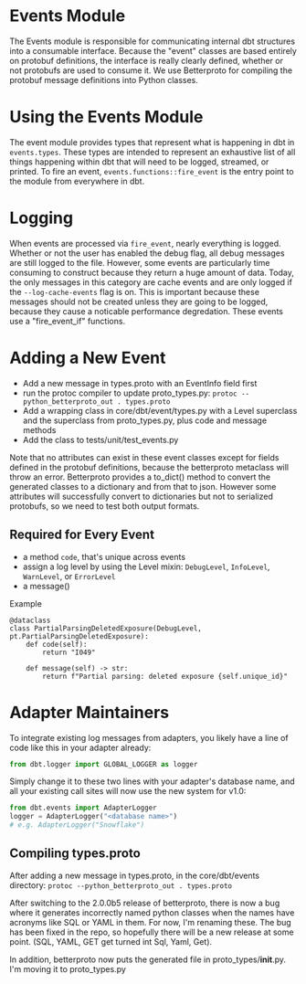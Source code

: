 # Events Module
The Events module is responsible for communicating internal dbt structures into a consumable interface. Because the "event" classes are based entirely on protobuf definitions, the interface is really clearly defined, whether or not protobufs are used to consume it. We use Betterproto for compiling the protobuf message definitions into Python classes.

# Using the Events Module
The event module provides types that represent what is happening in dbt in `events.types`. These types are intended to represent an exhaustive list of all things happening within dbt that will need to be logged, streamed, or printed. To fire an event, `events.functions::fire_event` is the entry point to the module from everywhere in dbt.

# Logging
When events are processed via `fire_event`, nearly everything is logged. Whether or not the user has enabled the debug flag, all debug messages are still logged to the file. However, some events are particularly time consuming to construct because they return a huge amount of data. Today, the only messages in this category are cache events and are only logged if the `--log-cache-events` flag is on. This is important because these messages should not be created unless they are going to be logged, because they cause a noticable performance degredation. These events use a "fire_event_if" functions.

# Adding a New Event
* Add a new message in types.proto with an EventInfo field first
* run the protoc compiler to update proto_types.py:  ```protoc --python_betterproto_out . types.proto```
* Add a wrapping class in core/dbt/event/types.py with a Level superclass and the superclass from proto_types.py, plus code and message methods
* Add the class to tests/unit/test_events.py

Note that no attributes can exist in these event classes except for fields defined in the protobuf definitions, because the betterproto metaclass will throw an error. Betterproto provides a to_dict() method to convert the generated classes to a dictionary and from that to json. However some attributes will successfully convert to dictionaries but not to serialized protobufs, so we need to test both output formats.


## Required for Every Event

- a method `code`, that's unique across events
- assign a log level by using the Level mixin: `DebugLevel`, `InfoLevel`, `WarnLevel`, or `ErrorLevel`
- a message()

Example
```
@dataclass
class PartialParsingDeletedExposure(DebugLevel, pt.PartialParsingDeletedExposure):
    def code(self):
        return "I049"

    def message(self) -> str:
        return f"Partial parsing: deleted exposure {self.unique_id}"

```


# Adapter Maintainers
To integrate existing log messages from adapters, you likely have a line of code like this in your adapter already:
```python
from dbt.logger import GLOBAL_LOGGER as logger
```

Simply change it to these two lines with your adapter's database name, and all your existing call sites will now use the new system for v1.0:
```python
from dbt.events import AdapterLogger
logger = AdapterLogger("<database name>")
# e.g. AdapterLogger("Snowflake")
```

## Compiling types.proto

After adding a new message in types.proto, in the core/dbt/events directory: ```protoc --python_betterproto_out . types.proto```

After switching to the 2.0.0b5 release of betterproto, there is now a bug where it generates incorrectly named python classes when the names have acronyms like SQL or YAML in them. For now, I'm renaming these. The bug has been fixed in the repo, so hopefully there will be a new release at some point. (SQL, YAML, GET get turned int Sql, Yaml, Get).

In addition, betterproto now puts the generated file in proto_types/__init__.py. I'm moving it to proto_types.py
